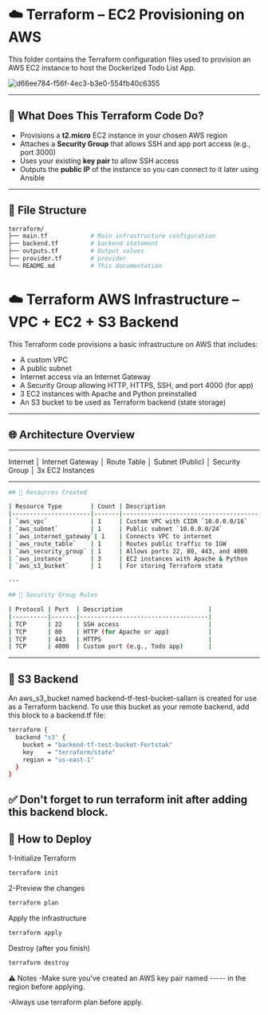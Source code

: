 # ☁️ Terraform – EC2 Provisioning on AWS

This folder contains the Terraform configuration files used to provision an AWS EC2 instance to host the Dockerized Todo List App.

![d66ee784-f56f-4ec3-b3e0-554fb40c6355](https://github.com/user-attachments/assets/1890aad0-420e-4254-84c1-ad7a0b65138a)

---

## 📌 What Does This Terraform Code Do?

- Provisions a **t2.micro** EC2 instance in your chosen AWS region  
- Attaches a **Security Group** that allows SSH and app port access (e.g., port 3000)  
- Uses your existing **key pair** to allow SSH access  
- Outputs the **public IP** of the instance so you can connect to it later using Ansible

---

## 📁 File Structure

```bash
terraform/
├── main.tf            # Main infrastructure configuration
├── backend.tf         # backend statement
├── outputs.tf         # Output values
├── provider.tf        # provider 
└── README.md          # This documentation
```
# ☁️ Terraform AWS Infrastructure – VPC + EC2 + S3 Backend

This Terraform code provisions a basic infrastructure on AWS that includes:

- A custom VPC
- A public subnet
- Internet access via an Internet Gateway
- A Security Group allowing HTTP, HTTPS, SSH, and port 4000 (for app)
- 3 EC2 instances with Apache and Python preinstalled
- An S3 bucket to be used as Terraform backend (state storage)

---

## 🌐 Architecture Overview
------------------------------
Internet
│
Internet Gateway
│
Route Table
│
Subnet (Public)
│
Security Group
│
3x EC2 Instances


---
```bash
## 🧱 Resources Created

| Resource Type        | Count | Description                             |
|----------------------|-------|-----------------------------------------|
| `aws_vpc`            | 1     | Custom VPC with CIDR `10.0.0.0/16`      |
| `aws_subnet`         | 1     | Public subnet `10.0.0.0/24`             |
| `aws_internet_gateway`| 1    | Connects VPC to internet                |
| `aws_route_table`    | 1     | Routes public traffic to IGW           |
| `aws_security_group` | 1     | Allows ports 22, 80, 443, and 4000     |
| `aws_instance`       | 3     | EC2 instances with Apache & Python     |
| `aws_s3_bucket`      | 1     | For storing Terraform state            |

---

## 🔐 Security Group Rules

| Protocol | Port  | Description                        |
|----------|-------|------------------------------------|
| TCP      | 22    | SSH access                         |
| TCP      | 80    | HTTP (for Apache or app)           |
| TCP      | 443   | HTTPS                              |
| TCP      | 4000  | Custom port (e.g., Todo app)       |

```
-------------------
🔁 S3 Backend
--------------------
An aws_s3_bucket named backend-tf-test-bucket-sallam is created for use as a Terraform backend.
To use this bucket as your remote backend, add this block to a backend.tf file:

```bash
terraform {
  backend "s3" {
    bucket = "backend-tf-test-bucket-Fortstak"
    key    = "terraform/state"
    region = "us-east-1"
  }
}
```
✅ Don't forget to run terraform init after adding this backend block.
-----------------------------------------------------------------------------------
🚀 How to Deploy
----------------------
1-Initialize Terraform
```bash
terraform init
```
2-Preview the changes
```bash
terraform plan
```
Apply the infrastructure
```bash
terraform apply
```
Destroy (after you finish)
```bash
terraform destroy
```
⚠️ Notes
-Make sure you’ve created an AWS key pair named ----- in the region before applying.

-Always use terraform plan before apply.
